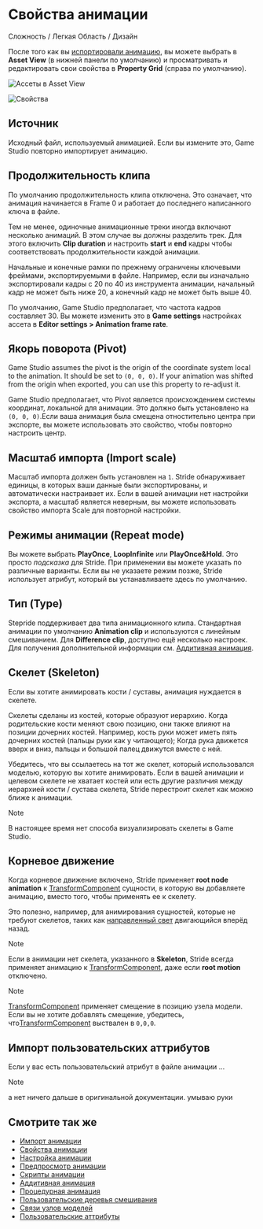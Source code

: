 # Свойства анимации

<span class="label label-doc-level">Сложность / Легкая</span>
<span class="label label-doc-audience">Область / Дизайн</span>

После того как вы [испортировали анимацию](import-animations.md), вы можете выбрать в **Asset View** (в нижней панели по умолчанию) и просматривать и редактировать свои свойства в **Property Grid** (справа по умолчанию).

![Ассеты в Asset View](media/assets-in-asset-view1.png)

![Свойства](media/animations-properties.png)

## Источник

Исходный файл, используемый анимацией. Если вы измените это, Game Studio повторно импортирует анимацию.

## Продолжительность клипа

По умолчанию продолжительность клипа отключена. Это означает, что анимация начинается в Frame 0 и работает до последнего написанного ключа в файле.

Тем не менее, одиночные анимационные треки иногда включают несколько анимаций. В этом случае вы должны разделить трек. Для этого включить **Clip duration** и настроить **start** и **end** кадры чтобы соответствовать продолжительности каждой анимации.

Начальные и конечные рамки по прежнему ограничены ключевыми фреймами, экспортируемыми в файле. Например, если вы изначально экспортировали кадры с 20 по 40 из инструмента анимации, начальный кадр не может быть ниже 20, а конечный кадр не может быть выше 40.

По умолчанию, Game Studio предполагает, что частота кадров составляет 30. Вы можете изменить это в **Game settings** настройках ассета в **Editor settings > Animation frame rate**.
 
## Якорь поворота (Pivot)

Game Studio assumes the pivot is the origin of the coordinate system local to the animation. It should be set to `(0, 0, 0)`. If your animation was shifted from the origin when exported, you can use this property to re-adjust it.

Game Studio предполагает, что Pivot является происхождением системы координат, локальной для анимации. Это должно быть установлено на `(0, 0, 0)`.Если ваша анимация была смещена отностительно центра при экспорте, вы можете использовать это свойство, чтобы повторно настроить центр.

## Масштаб импорта (Import scale)

Масштаб импорта должен быть установлен на `1`. Stride обнаруживает единицы, в которых ваши данные были экспортированы, и автоматически настраивает их. Если в вашей анимации нет настройки экспорта, а масштаб является неверным, вы можете использовать свойство импорта Scale для повторной настройки.

## Режимы анимации (Repeat mode)

Вы можете выбрать **PlayOnce**, **LoopInfinite** или **PlayOnce&Hold**. Это просто *подсказка* для Stride. При применении вы можете указать по различные варианты. Если вы не указаете режим позже, Stride использует атрибут, который вы устанавливаете здесь по умолчанию.
 
## Тип (Type)

Stepride поддерживает два типа анимационного клипа. Стандартная анимации по умолчанию **Animation clip** и используются с линейным смешиванием. Для **Difference clip**, доступно ещё несколько настроек. Для получения дополнительной информации см. [Аддитивная анимация](additive-animation.md).

## Скелет (Skeleton)

Если вы хотите анимировать кости / суставы, анимация нуждается в скелете.

Скелеты сделаны из костей, которые образуют иерархию. Когда родительские кости меняют свою позицию, они также влияют на позиции дочерних костей. Например, кость руки может иметь пять дочерних костей (пальцы руки как у читающего); Когда рука движется вверх и вниз, пальцы и большой палец движутся вместе с ней.

Убедитесь, что вы ссылаетесь на тот же скелет, который использовался моделью, которую вы хотите анимировать. Если в вашей анимации и целевом скелете не хватает костей или есть другие различия между иерархией кости / сустава скелета, Stride перестроит скелет как можно ближе к анимации.

>[!NOTE]
>В настоящее время нет способа визуализировать скелеты в Game Studio.

## Корневое движение

Когда корневое движение включено, Stride применяет **root node animation** к [TransformComponent](xref:Stride.Engine.TransformComponent) сущности, в которую вы добавляете анимацию, вместо того, чтобы применять ее к скелету.

Это полезно, например, для анимирования сущностей, которые не требуют скелетов, таких как [направленный свет](../graphics/lights-and-shadows/spot-lights.md) двигающийся вперёд назад.

>[!Note]
>Если в анимации нет скелета, указанного в **Skeleton**, Stride всегда применяет анимацию к [TransformComponent](xref:Stride.Engine.TransformComponent), даже если **root motion** отключено.

>[!Note]
>[TransformComponent](xref:Stride.Engine.TransformComponent) применяет смещение в позицию узела модели. Если вы не хотите добавлять смещение, убедитесь, что[TransformComponent](xref:Stride.Engine.TransformComponent) выствален в `0,0,0`.

## Импорт пользовательских аттрибутов

Если у вас есть пользовательский атрибут в файле анимации ...  

>[!Note]
> а нет ничего дальше в оригинальной документации. умываю руки

## Смотрите так же

* [Импорт анимации](import-animations.md)
* [Свойства анимации](animation-properties.md)
* [Настройка анимации](set-up-animations.md)
* [Предпросмотр анимации](preview-animations.md)
* [Скрипты анимации](animation-scripts.md)
* [Аддитивная анимация](additive-animation.md)
* [Процедурная анимация](procedural-animation.md)
* [Пользовательские деревья смешивания](custom-blend-trees.md)
* [Связи узлов моделей](model-node-links.md)
* [Пользовательские аттрибуты](custom-attributes.md)
